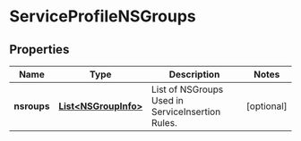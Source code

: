 # ServiceProfileNSGroups

## Properties
Name | Type | Description | Notes
------------ | ------------- | ------------- | -------------
**nsroups** | [**List&lt;NSGroupInfo&gt;**](NSGroupInfo.md) | List of NSGroups Used in ServiceInsertion Rules. |  [optional]
